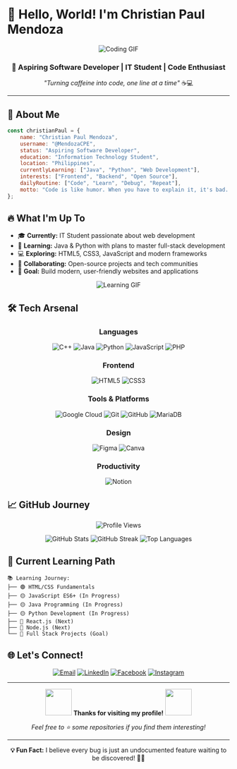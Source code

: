 # 👋 Hello, World! I'm Christian Paul Mendoza

<div align="center">

![Coding GIF](https://media.giphy.com/media/qgQUggAC3Pfv687qPC/giphy.gif)

### 🚀 Aspiring Software Developer | IT Student | Code Enthusiast

*"Turning caffeine into code, one line at a time"* ☕💻

---

</div>

## 🌟 About Me

```javascript
const christianPaul = {
    name: "Christian Paul Mendoza",
    username: "@MendozaCPE",
    status: "Aspiring Software Developer",
    education: "Information Technology Student",
    location: "Philippines",
    currentlyLearning: ["Java", "Python", "Web Development"],
    interests: ["Frontend", "Backend", "Open Source"],
    dailyRoutine: ["Code", "Learn", "Debug", "Repeat"],
    motto: "Code is like humor. When you have to explain it, it's bad. – Cory House"
};
```

## 🔥 What I'm Up To

- 🎓 **Currently:** IT Student passionate about web development
- 🌱 **Learning:** Java & Python with plans to master full-stack development  
- 💻 **Exploring:** HTML5, CSS3, JavaScript and modern frameworks
- 🤝 **Collaborating:** Open-source projects and tech communities
- 🎯 **Goal:** Build modern, user-friendly websites and applications

<div align="center">

![Learning GIF](https://media.giphy.com/media/L1R1tvI9svkIWwpVYr/giphy.gif)

</div>

## 🛠️ Tech Arsenal

<div align="center">

### Languages
![C++](https://img.shields.io/badge/C++-%2300599C.svg?style=for-the-badge&logo=c%2B%2B&logoColor=white)
![Java](https://img.shields.io/badge/Java-%23ED8B00.svg?style=for-the-badge&logo=openjdk&logoColor=white)
![Python](https://img.shields.io/badge/Python-3670A0?style=for-the-badge&logo=python&logoColor=ffdd54)
![JavaScript](https://img.shields.io/badge/JavaScript-%23323330.svg?style=for-the-badge&logo=javascript&logoColor=%23F7DF1E)
![PHP](https://img.shields.io/badge/PHP-%23777BB4.svg?style=for-the-badge&logo=php&logoColor=white)

### Frontend
![HTML5](https://img.shields.io/badge/HTML5-%23E34F26.svg?style=for-the-badge&logo=html5&logoColor=white)
![CSS3](https://img.shields.io/badge/CSS3-%231572B6.svg?style=for-the-badge&logo=css3&logoColor=white)

### Tools & Platforms
![Google Cloud](https://img.shields.io/badge/GoogleCloud-%234285F4.svg?style=for-the-badge&logo=google-cloud&logoColor=white)
![Git](https://img.shields.io/badge/Git-%23F05033.svg?style=for-the-badge&logo=git&logoColor=white)
![GitHub](https://img.shields.io/badge/GitHub-%23121011.svg?style=for-the-badge&logo=github&logoColor=white)
![MariaDB](https://img.shields.io/badge/MariaDB-003545?style=for-the-badge&logo=mariadb&logoColor=white)

### Design
![Figma](https://img.shields.io/badge/Figma-%23F24E1E.svg?style=for-the-badge&logo=figma&logoColor=white)
![Canva](https://img.shields.io/badge/Canva-%2300C4CC.svg?style=for-the-badge&logo=Canva&logoColor=white)

### Productivity
![Notion](https://img.shields.io/badge/Notion-%23000000.svg?style=for-the-badge&logo=notion&logoColor=white)

</div>

## 📈 GitHub Journey

<div align="center">

![Profile Views](https://komarev.com/ghpvc/?username=MendozaCPE&color=blueviolet&style=for-the-badge)

<img src="https://github-readme-stats.vercel.app/api?username=MendozaCPE&theme=tokyonight&hide_border=true&include_all_commits=true&count_private=false" alt="GitHub Stats" />

<img src="https://github-readme-streak-stats.herokuapp.com/?user=MendozaCPE&theme=tokyonight&hide_border=true" alt="GitHub Streak" />

<img src="https://github-readme-stats.vercel.app/api/top-langs/?username=MendozaCPE&theme=tokyonight&hide_border=true&include_all_commits=true&count_private=false&layout=compact" alt="Top Languages" />

</div>

## 🎯 Current Learning Path

```
📚 Learning Journey:
├── 🟢 HTML/CSS Fundamentals
├── 🟡 JavaScript ES6+ (In Progress)
├── 🟡 Java Programming (In Progress)  
├── 🟡 Python Development (In Progress)
├── 🔴 React.js (Next)
├── 🔴 Node.js (Next)
└── 🔴 Full Stack Projects (Goal)
```

## 🌐 Let's Connect!

<div align="center">

[![Email](https://img.shields.io/badge/Email-D14836?style=for-the-badge&logo=gmail&logoColor=white)](mailto:christianpaulmendoza10@gmail.com)
[![LinkedIn](https://img.shields.io/badge/LinkedIn-%230077B5.svg?style=for-the-badge&logo=linkedin&logoColor=white)](https://linkedin.com/in/Christian-Paul-Mendoza)
[![Facebook](https://img.shields.io/badge/Facebook-%231877F2.svg?style=for-the-badge&logo=Facebook&logoColor=white)](https://facebook.com/Christian-Paul-Mendoza)
[![Instagram](https://img.shields.io/badge/Instagram-%23E4405F.svg?style=for-the-badge&logo=Instagram&logoColor=white)](https://instagram.com/popopopaul_)

---

<img src="https://media.giphy.com/media/LnQjpWaON8nhr21vNW/giphy.gif" width="60"> **Thanks for visiting my profile!** <img src="https://media.giphy.com/media/LnQjpWaON8nhr21vNW/giphy.gif" width="60">

*Feel free to ⭐ some repositories if you find them interesting!*

</div>

---

<div align="center">
  
**💡 Fun Fact:** I believe every bug is just an undocumented feature waiting to be discovered! 🐛✨
